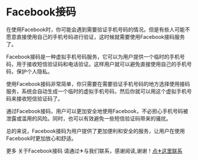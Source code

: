 # Facebook接码

在使用Facebook时，你可能会遇到需要验证手机号码的情况。但是有些人可能不愿意直接使用自己的手机号码进行验证，这时候就需要使用Facebook接码服务了。

Facebook接码是一种虚拟手机号码服务，它可以为用户提供一个临时的手机号码，用于接收短信验证码和电话验证。这样用户就可以避免直接使用自己的手机号码，保护个人隐私。

使用Facebook接码非常简单，你只需要在需要验证手机号码的地方选择使用接码服务，系统会自动生成一个临时的虚拟手机号码，然后你就可以用这个虚拟手机号码来接收短信验证码了。

通过Facebook接码，用户可以更加安全地使用Facebook，不必担心手机号码被泄露或滥用的风险。同时，也可以有效避免一些短信验证码带来的骚扰。

总的来说，Facebook接码为用户提供了更加便利和安全的服务，让用户在使用Facebook时更加放心和舒适。

更多 关于Facebook接码 请通过✈与我们联系，感谢阅读,谢谢！[点✈这里联系](https://ads.k02.cc)